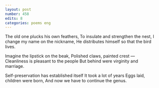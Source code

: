 ```yaml
---
layout: post
number: 458
edits: 8
categories: poems eng
---
```


The old one plucks his own feathers,
To insulate and strengthen the nest,
I change my name on the nickname,
He distributes himself so that the bird lives.

Imagine the lipstick on the beak,
Polished claws, painted crest —
Cleanliness is pleasant to the people
But behind were virginity and marriage.

Self-preservation has established itself
It took a lot of years
Eggs laid, children were born,
And now we have to continue the genus.
